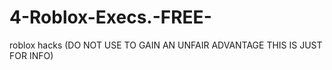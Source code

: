 # 4-Roblox-Execs.-FREE-
roblox hacks (DO NOT USE TO GAIN AN UNFAIR ADVANTAGE THIS IS JUST FOR INFO)
